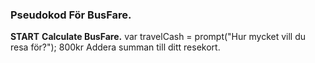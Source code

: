 

### Pseudokod För BusFare.


**START**
**Calculate BusFare.**
var travelCash = prompt("Hur mycket vill du resa för?");
800kr
Addera summan till ditt resekort.



